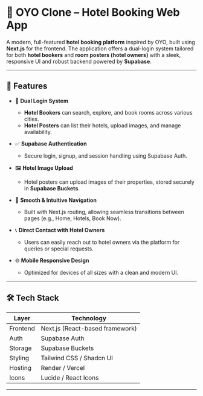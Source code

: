 # 🏨 OYO Clone – Hotel Booking Web App

A modern, full-featured **hotel booking platform** inspired by OYO, built using **Next.js** for the frontend. The application offers a dual-login system tailored for both **hotel bookers** and **room posters (hotel owners)** with a sleek, responsive UI and robust backend powered by **Supabase**.

---

## 🚀 Features

- 🔐 **Dual Login System**
  - **Hotel Bookers** can search, explore, and book rooms across various cities.
  - **Hotel Posters** can list their hotels, upload images, and manage availability.

- ✅ **Supabase Authentication**
  - Secure login, signup, and session handling using Supabase Auth.

- 🖼️ **Hotel Image Upload**
  - Hotel posters can upload images of their properties, stored securely in **Supabase Buckets**.

- 🧭 **Smooth & Intuitive Navigation**
  - Built with Next.js routing, allowing seamless transitions between pages (e.g., Home, Hotels, Book Now).

- 📞 **Direct Contact with Hotel Owners**
  - Users can easily reach out to hotel owners via the platform for queries or special requests.

- 🌐 **Mobile Responsive Design**
  - Optimized for devices of all sizes with a clean and modern UI.

---

## 🛠️ Tech Stack

| Layer      | Technology      |
|------------|-----------------|
| Frontend   | Next.js (React-based framework) |
| Auth       | Supabase Auth   |
| Storage    | Supabase Buckets |
| Styling    | Tailwind CSS / Shadcn UI |
| Hosting    | Render / Vercel |
| Icons      | Lucide / React Icons |

---
